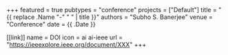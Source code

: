 +++
featured = true
pubtypes = "conference"
projects = ["Default"]
title = "{{ replace .Name "-" " " | title }}"
authors = "Subho S. Banerjee"
venue = "Conference"
date = {{ .Date }}

[[link]]
  name = DOI
  icon = ai ai-ieee
  url = "https://ieeexplore.ieee.org/document/XXX"
+++
